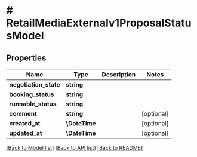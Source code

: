# # RetailMediaExternalv1ProposalStatusModel

## Properties

Name | Type | Description | Notes
------------ | ------------- | ------------- | -------------
**negotiation_state** | **string** |  |
**booking_status** | **string** |  |
**runnable_status** | **string** |  |
**comment** | **string** |  | [optional]
**created_at** | **\DateTime** |  | [optional]
**updated_at** | **\DateTime** |  | [optional]

[[Back to Model list]](../../README.md#models) [[Back to API list]](../../README.md#endpoints) [[Back to README]](../../README.md)
